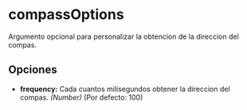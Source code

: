 compassOptions
==============

Argumento opcional para personalizar la obtencion de la direccion del compas.

Opciones
-------

- __frequency:__ Cada cuantos milisegundos obtener la direccion del compas. _(Number)_ (Por defecto: 100)

